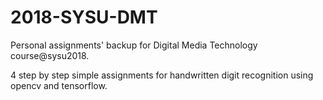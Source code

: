 # 2018-SYSU-DMT

Personal assignments' backup for Digital Media Technology course@sysu2018.

4 step by step simple assignments for handwritten digit recognition using opencv and tensorflow.
